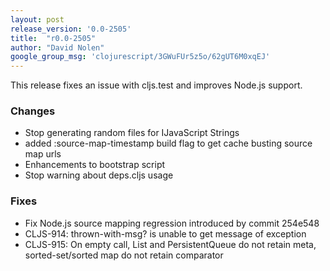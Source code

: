 ```yaml
---
layout: post
release_version: '0.0-2505'
title:  "r0.0-2505"
author: "David Nolen"
google_group_msg: 'clojurescript/3GWuFUr5z5o/62gUT6M0xqEJ'
---
```


This release fixes an issue with cljs.test and improves Node.js 
support. 

### Changes 
* Stop generating random files for IJavaScript Strings 
* added :source-map-timestamp build flag to get cache busting source 
  map urls 
* Enhancements to bootstrap script 
* Stop warning about deps.cljs usage 

### Fixes 
* Fix Node.js source mapping regression introduced by commit 254e548 
* CLJS-914: thrown-with-msg? is unable to get message of exception 
* CLJS-915: On empty call, List and PersistentQueue do not retain 
  meta, sorted-set/sorted map do not retain comparator 
